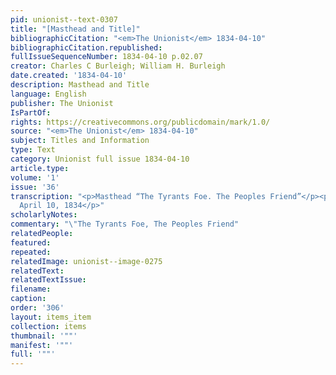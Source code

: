 ```yaml
---
pid: unionist--text-0307
title: "[Masthead and Title]"
bibliographicCitation: "<em>The Unionist</em> 1834-04-10"
bibliographicCitation.republished: 
fullIssueSequenceNumber: 1834-04-10 p.02.07
creator: Charles C Burleigh; William H. Burleigh
date.created: '1834-04-10'
description: Masthead and Title
language: English
publisher: The Unionist
IsPartOf: 
rights: https://creativecommons.org/publicdomain/mark/1.0/
source: "<em>The Unionist</em> 1834-04-10"
subject: Titles and Information
type: Text
category: Unionist full issue 1834-04-10
article.type: 
volume: '1'
issue: '36'
transcription: "<p>Masthead “The Tyrants Foe. The Peoples Friend”</p><p>The Unionist.</p><p>Brooklyn,
  April 10, 1834</p>"
scholarlyNotes: 
commentary: "\"The Tyrants Foe, The Peoples Friend"
relatedPeople: 
featured: 
repeated: 
relatedImage: unionist--image-0275
relatedText: 
relatedTextIssue: 
filename: 
caption: 
order: '306'
layout: items_item
collection: items
thumbnail: '""'
manifest: '""'
full: '""'
---
```

